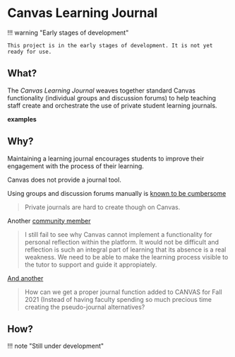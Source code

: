 # Canvas Learning Journal

!!! warning "Early stages of development"

    This project is in the early stages of development. It is not yet ready for use.

## What?

The _Canvas Learning Journal_ weaves together standard Canvas functionality (individual groups and discussion forums) to help teaching staff create and orchestrate the use of private student learning journals.

**examples**

## Why?

Maintaining a learning journal encourages students to improve their engagement with the process of their learning.

Canvas does not provide a journal tool. 

Using groups and discussion forums manually is [known to be cumbersome](https://community.canvaslms.com/t5/Idea-Conversations/Implementing-private-journals-into-Canvas/idi-p/444842)

> Private journals are hard to create though on Canvas.

Another [community member](https://community.canvaslms.com/t5/Canvas-Question-Forum/Journalling-in-Canvas/m-p/471790/highlight/true#M158063)

> I still fail to see why Canvas cannot implement a functionality for personal reflection within the platform. It would not be difficult and reflection is such an integral part of learning that its absence is a real weakness. We need to be able to make the learning process visible to the tutor to support and guide it appropiately.

[And another](https://community.canvaslms.com/t5/Canvas-Question-Forum/Journalling-in-Canvas/m-p/463665/highlight/true#M156299)

> How can we get a proper journal function added to CANVAS for Fall 2021 (Instead of having faculty spending so much precious time creating the pseudo-journal alternatives?

## How?

!!! note "Still under development"
